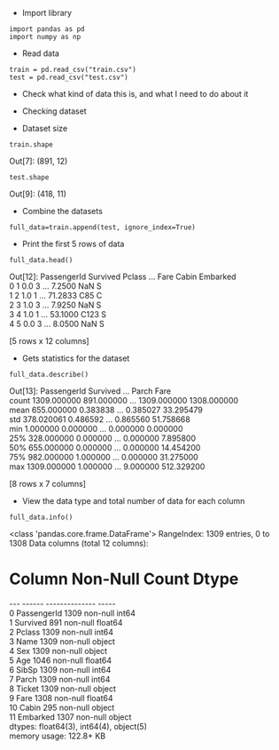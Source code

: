 * Import library

```
import pandas as pd
import numpy as np
```

* Read data
```
train = pd.read_csv("train.csv")
test = pd.read_csv("test.csv")
```
* Check what kind of data this is, and what I need to do about it

* Checking dataset
* Dataset size
```
train.shape
```
Out[7]: (891, 12)
```
test.shape
```
Out[9]: (418, 11)

* Combine the datasets
```
full_data=train.append(test, ignore_index=True)
```
* Print the first 5 rows of data
```
full_data.head()
```
Out[12]: 
   PassengerId  Survived  Pclass  ...     Fare Cabin  Embarked<br>
0            1       0.0       3  ...   7.2500   NaN         S<br>
1            2       1.0       1  ...  71.2833   C85         C<br>
2            3       1.0       3  ...   7.9250   NaN         S<br>
3            4       1.0       1  ...  53.1000  C123         S<br>
4            5       0.0       3  ...   8.0500   NaN         S<br>

[5 rows x 12 columns]

* Gets statistics for the dataset
```
full_data.describe()
```

Out[13]: 
       PassengerId    Survived  ...        Parch         Fare<br>
count  1309.000000  891.000000  ...  1309.000000  1308.000000<br>
mean    655.000000    0.383838  ...     0.385027    33.295479<br>
std     378.020061    0.486592  ...     0.865560    51.758668<br>
min       1.000000    0.000000  ...     0.000000     0.000000<br>
25%     328.000000    0.000000  ...     0.000000     7.895800<br>
50%     655.000000    0.000000  ...     0.000000    14.454200<br>
75%     982.000000    1.000000  ...     0.000000    31.275000<br>
max    1309.000000    1.000000  ...     9.000000   512.329200<br>

[8 rows x 7 columns]

* View the data type and total number of data for each column
```
full_data.info()
```
<class 'pandas.core.frame.DataFrame'>
RangeIndex: 1309 entries, 0 to 1308
Data columns (total 12 columns):
 #   Column       Non-Null Count  Dtype  <br>
---  ------       --------------  -----  <br>
 0   PassengerId  1309 non-null   int64  <br>
 1   Survived     891 non-null    float64<br>
 2   Pclass       1309 non-null   int64  <br>
 3   Name         1309 non-null   object <br>
 4   Sex          1309 non-null   object <br>
 5   Age          1046 non-null   float64<br>
 6   SibSp        1309 non-null   int64  <br>
 7   Parch        1309 non-null   int64  <br>
 8   Ticket       1309 non-null   object <br>
 9   Fare         1308 non-null   float64<br>
 10  Cabin        295 non-null    object <br>
 11  Embarked     1307 non-null   object <br>
dtypes: float64(3), int64(4), object(5)  <br>
memory usage: 122.8+ KB
